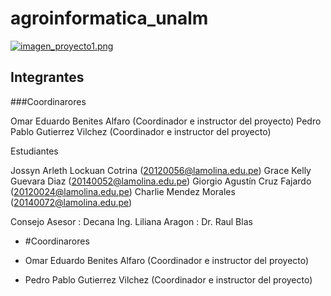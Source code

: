 # agroinformatica_unalm


[![imagen_proyecto1.png](https://s4.postimg.org/rncpf7gel/imagen_proyecto1.png)](https://postimg.org/image/dtocq5nt5/)


## Integrantes


###Coordinarores	 

Omar Eduardo Benites Alfaro   (Coordinador e instructor del proyecto)
Pedro Pablo Gutierrez Vilchez (Coordinador e instructor del proyecto)
                
Estudiantes

Jossyn Arleth Lockuan Cotrina    (<20120056@lamolina.edu.pe>)
Grace Kelly Guevara Diaz         (<20140052@lamolina.edu.pe>)
Giorgio Agustín Cruz Fajardo     (<20120024@lamolina.edu.pe>)
Charlie Mendez Morales           (<20140072@lamolina.edu.pe>)
                  
                  
Consejo Asesor : Decana Ing. Liliana Aragon
               : Dr. Raul Blas 	


* #Coordinarores

- Omar Eduardo Benites Alfaro   (Coordinador e instructor del proyecto)
+ Pedro Pablo Gutierrez Vilchez (Coordinador e instructor del proyecto)


